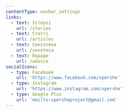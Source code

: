 ```yaml
---
contentType: navbar_settings
links:
  - text: Історії
    url: /stories
  - text: Статті
    url: /articles
  - text: Сексотека
    url: /sexoteca
  - text: Поради
    url: /advice
socialIcons:
  - type: Facebook
    url: 'https://www.facebook.com/vpershe'
  - type: Instagram
    url: 'https://www.instagram.com/vpershe'
  - type: Google Plus
    url: 'mailto:vpersheproject@gmail.com'
---
```


